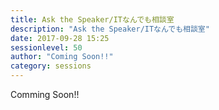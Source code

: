 ```yaml
---
title: Ask the Speaker/ITなんでも相談室
description: "Ask the Speaker/ITなんでも相談室"
date: 2017-09-28 15:25
sessionlevel: 50
author: "Coming Soon!!"
category: sessions
---
```

Comming Soon!!
